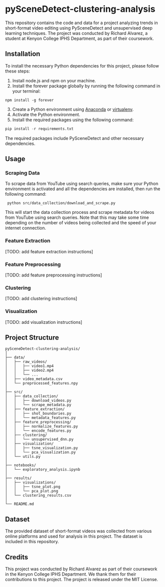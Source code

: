 # pySceneDetect-clustering-analysis

This repository contains the code and data for a project analyzing trends in short-format video editing using PySceneDetect and unsupervised deep learning techniques. The project was conducted by Richard Alvarez, a student at Kenyon College IPHS Department, as part of their coursework.

## Installation

To install the necessary Python dependencies for this project, please follow these steps:
1. Install node.js and npm on your machine.
2. Install the forever package globally by running the following command in your terminal:
```
npm install -g forever
```
3. Create a Python environment using [Anaconda](https://www.anaconda.com/products/individual) or [virtualenv](https://virtualenv.pypa.io/en/latest/).
4. Activate the Python environment.
5. Install the required packages using the following command:

```python
pip install -r requirements.txt
```

The required packages include PySceneDetect and other necessary dependencies.

## Usage

### Scraping Data
To scrape data from YouTube using search queries, make sure your Python environment is activated and all the dependencies are installed, then run the following command:

```
 python src/data_collection/download_and_scrape.py 
```
This will start the data collection process and scrape metadata for videos from YouTube using search queries. Note that this may take some time depending on the number of videos being collected and the speed of your internet connection.

### Feature Extraction
[TODO: add feature extraction instructions]

### Feature Preprocessing
[TODO: add feature preprocessing instructions]

### Clustering
[TODO: add clustering instructions]

### Visualization
[TODO: add visualization instructions]


## Project Structure
```
pySceneDetect-clustering-analysis/
│
├── data/
│   ├── raw_videos/
│   │   ├── video1.mp4
│   │   ├── video2.mp4
│   │   └── ...
│   ├── video_metadata.csv
│   └── preprocessed_features.npy
│
├── src/
│   ├── data_collection/
│   │   ├── download_videos.py
│   │   └── scrape_metadata.py
│   ├── feature_extraction/
│   │   ├── shot_boundaries.py
│   │   └── metadata_features.py
│   ├── feature_preprocessing/
│   │   ├── normalize_features.py
│   │   └── encode_features.py
│   ├── clustering/
│   │   └── unsupervised_dnn.py
│   ├── visualization/
│   │   ├── tsne_visualization.py
│   │   └── pca_visualization.py
│   └── utils.py
│
├── notebooks/
│   └── exploratory_analysis.ipynb
│
├── results/
│   ├── visualizations/
│   │   ├── tsne_plot.png
│   │   └── pca_plot.png
│   └── clustering_results.csv
│
└── README.md
```

## Dataset

The provided dataset of short-format videos was collected from various online platforms and used for analysis in this project. The dataset is included in this repository.

## Credits

This project was conducted by Richard Alvarez as part of their coursework in the Kenyon College IPHS Department. We thank them for their contributions to this project. The project is released under the MIT License.
